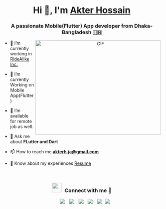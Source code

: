 <h1 align="center">Hi 👋, I'm <a href="" target="blank">
Akter Hossain</a></h1>
<h3 align="center">A passionate Mobile(Flutter) App developer from Dhaka-Bangladesh &#127470;&#127475</h3>


<a target="_blank" align="center">
  <img align="right" top="500" height="300" width="400" alt="GIF" src="https://media.giphy.com/media/SWoSkN6DxTszqIKEqv/giphy.gif">
</a>

- 🔭 I’m currently working in <a href="https://ridealike.com" target="blank">RideAlike Inc.</a>

- 🌱 I’m currently Working on Mobile App(Flutter)

- 🤝 I’m available for remote job as well.

- 💬 Ask me about **FLutter and Dart**

- 📫 How to reach me **akterh.ja@gmail.com**

- 📄 Know about my experiences <a href="https://drive.google.com/file/d/1jNab4Bpad1cGIy1fiTXY9D_f8Ui4C9i3/view?usp=sharing" target="blank">Resume</a>
<br/>
<h3 align="center" > <img src="https://media.giphy.com/media/iY8CRBdQXODJSCERIr/giphy.gif" width="30" height="30" style="margin-right: 10px;">Connect with me 🤝 </h3>

<p align="center">

 <div align="center"  class="icons-social" style="margin-left: 10px;">
        <a style="margin-left: 10px;"  target="_blank" href="https://www.linkedin.com/in/akterh/">
			<img src="https://img.icons8.com/doodle/40/000000/linkedin--v2.png"></a>
        <a style="margin-left: 10px;" target="_blank" href="https://github.com/akterh">
		<img src="https://img.icons8.com/doodle/40/000000/github--v1.png"></a>
		<a style="margin-left: 10px;" target="_blank" href="https://stackoverflow.com/users/](https://stackoverflow.com/users/15011940/md-akter-hossain">
				<img src="https://img.icons8.com/external-tal-revivo-color-tal-revivo/40/000000/external-stack-overflow-is-a-question-and-answer-site-for-professional-logo-color-tal-revivo.png"></a>
	   <a style="margin-left: 10px;" target="_blank" href="_">
					<img src="https://img.icons8.com/external-sketchy-juicy-fish/0.6x/external-blog-online-services-sketchy-sketchy-juicy-fish.png"></a>
		<a style="margin-left: 10px;" target="_blank" href="https://www.youtube.com/channel/flutthunter">
				<img src="https://img.icons8.com/doodle/1x/youtube--v2.png" ></a>
		<a style="margin-left: 5px;" target="_blank" href="https://drive.google.com/file/d/1jNab4Bpad1cGIy1fiTXY9D_f8Ui4C9i3/view?usp=sharing">
					<img src="https://img.icons8.com/plasticine/0.5x/resume.png" ></a>
      </div>

</p>

<!-- BLOG-POST-LIST:END -->
